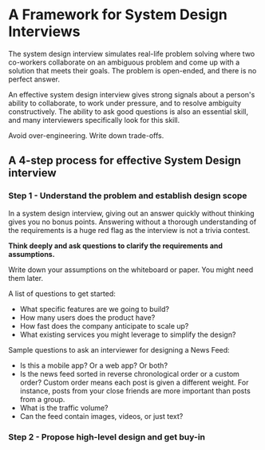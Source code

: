# A Framework for System Design Interviews

The system design interview simulates real-life problem solving where two co-workers collaborate on an ambiguous problem and come up with a solution that meets their goals. The problem is open-ended, and there is no perfect answer.

An effective system design interview gives strong signals about a person's ability to collaborate, to work under pressure, and to resolve ambiguity constructively. The ability to ask good questions is also an essential skill, and many interviewers specifically look for this skill.

Avoid over-engineering. Write down trade-offs.

## A 4-step process for effective System Design interview

### Step 1 - Understand the problem and establish design scope

In a system design interview, giving out an answer quickly without thinking gives you no bonus points. Answering without a thorough understanding of the requirements is a huge red flag as the interview is not a trivia contest. 

**Think deeply and ask questions to clarify the requirements and assumptions.**

Write down your assumptions on the whiteboard or paper. You might need them later.

A list of questions to get started:

- What specific features are we going to build?
- How many users does the product have?
- How fast does the company anticipate to scale up?
- What existing services you might leverage to simplify the design?

Sample questions to ask an interviewer for designing a News Feed:

- Is this a mobile app? Or a web app? Or both?
- Is the news feed sorted in reverse chronological order or a custom order? Custom order means each post is given a different weight. For instance, posts from your close friends are more important than posts from a group.
- What is the traffic volume?
- Can the feed contain images, videos, or just text?

### Step 2 - Propose high-level design and get buy-in
